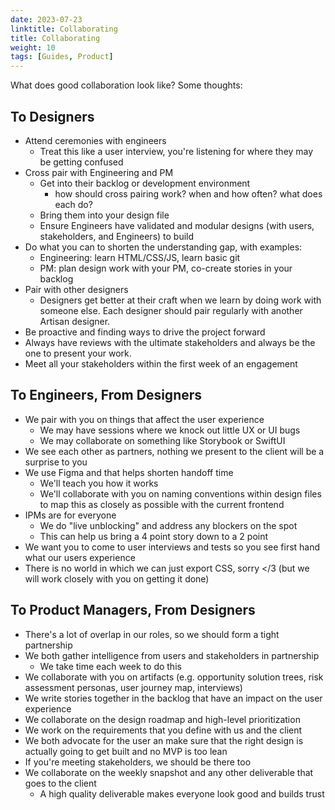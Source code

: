 ```yaml
---
date: 2023-07-23
linktitle: Collaborating
title: Collaborating
weight: 10
tags: [Guides, Product]
---
```


What does good collaboration look like? Some thoughts:

## To Designers

- Attend ceremonies with engineers
    - Treat this like a user interview, you're listening for where they may be getting confused
- Cross pair with Engineering and PM
    - Get into their backlog or development environment
        - how should cross pairing work? when and how often? what does each do?
    - Bring them into your design file
    - Ensure Engineers have validated and modular designs (with users, stakeholders, and Engineers) to build
- Do what you can to shorten the understanding gap, with examples:
    - Engineering: learn HTML/CSS/JS, learn basic git
    - PM: plan design work with your PM, co-create stories in your backlog
- Pair with other designers
    - Designers get better at their craft when we learn by doing work with someone else. Each designer should pair regularly with another Artisan designer.
- Be proactive and finding ways to drive the project forward
- Always have reviews with the ultimate stakeholders and always be the one to present your work.
- Meet all your stakeholders within the first week of an engagement

## To Engineers, From Designers

- We pair with you on things that affect the user experience
    - We may have sessions where we knock out little UX or UI bugs
    - We may collaborate on something like Storybook or SwiftUI
- We see each other as partners, nothing we present to the client will be a surprise to you
- We use Figma and that helps shorten handoff time
    - We'll teach you how it works
    - We'll collaborate with you on naming conventions within design files to map this as closely as possible with the current frontend
- IPMs are for everyone
    - We do "live unblocking" and address any blockers on the spot
    - This can help us bring a 4 point story down to a 2 point
- We want you to come to user interviews and tests so you see first hand what our users experience
- There is no world in which we can just export CSS, sorry </3 (but we will work closely with you on getting it done)

## To Product Managers, From Designers

- There's a lot of overlap in our roles, so we should form a tight partnership
- We both gather intelligence from users and stakeholders in partnership
    - We take time each week to do this
- We collaborate with you on artifacts (e.g. opportunity solution trees, risk assessment personas, user journey map, interviews)
- We write stories together in the backlog that have an impact on the user experience
- We collaborate on the design roadmap and high-level prioritization
- We work on the requirements that you define with us and the client
- We both advocate for the user an make sure that the right design is actually going to get built and no MVP is too lean
- If you're meeting stakeholders, we should be there too
- We collaborate on the weekly snapshot and any other deliverable that goes to the client
    - A high quality deliverable makes everyone look good and builds trust